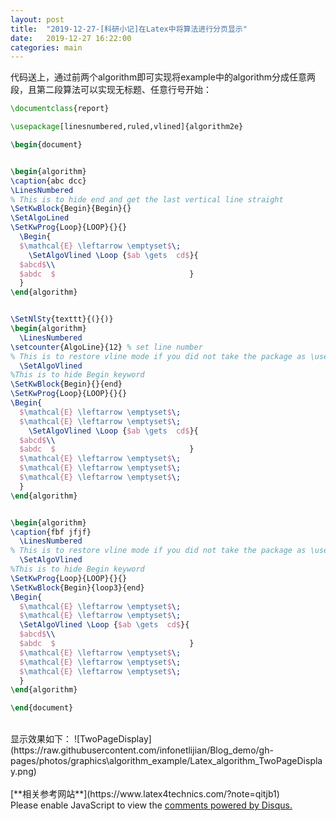 ```yaml
---
layout: post
title:  "2019-12-27-[科研小记]在Latex中将算法进行分页显示"
date:   2019-12-27 16:22:00
categories: main
---
```


代码送上，通过前两个algorithm即可实现将example中的algorithm分成任意两段，且第二段算法可以实现无标题、任意行号开始：
<br>
```Latex
\documentclass{report}

\usepackage[linesnumbered,ruled,vlined]{algorithm2e}

\begin{document}


\begin{algorithm}
\caption{abc dcc}
\LinesNumbered
% This is to hide end and get the last vertical line straight
\SetKwBlock{Begin}{Begin}{}
\SetAlgoLined
\SetKwProg{Loop}{LOOP}{}{}
  \Begin{
  $\mathcal{E} \leftarrow \emptyset$\;
    \SetAlgoVlined \Loop {$ab \gets  cd$}{
  $abcd$\\
  $abdc  $                              }
  }
\end{algorithm}


\SetNlSty{texttt}{(}{)}
\begin{algorithm}
  \LinesNumbered
\setcounter{AlgoLine}{12} % set line number
% This is to restore vline mode if you did not take the package as \usepackage[linesnumbered,ruled,vlined]{algorithm2e}
  \SetAlgoVlined
%This is to hide Begin keyword
\SetKwBlock{Begin}{}{end}
\SetKwProg{Loop}{LOOP}{}{}
\Begin{
  $\mathcal{E} \leftarrow \emptyset$\;
  $\mathcal{E} \leftarrow \emptyset$\;
    \SetAlgoVlined \Loop {$ab \gets  cd$}{
  $abcd$\\
  $abdc  $                              }
  $\mathcal{E} \leftarrow \emptyset$\;
  $\mathcal{E} \leftarrow \emptyset$\;
  $\mathcal{E} \leftarrow \emptyset$\;     
  }
\end{algorithm}


\begin{algorithm}
\caption{fbf jfjf}
  \LinesNumbered
% This is to restore vline mode if you did not take the package as \usepackage[linesnumbered,ruled,vlined]{algorithm2e}
  \SetAlgoVlined
%This is to hide Begin keyword
\SetKwProg{Loop}{LOOP}{}{}
\SetKwBlock{Begin}{loop3}{end}
\Begin{
  $\mathcal{E} \leftarrow \emptyset$\;
  $\mathcal{E} \leftarrow \emptyset$\;
  \SetAlgoVlined \Loop {$ab \gets  cd$}{
  $abcd$\\
  $abdc  $                              }
  $\mathcal{E} \leftarrow \emptyset$\;
  $\mathcal{E} \leftarrow \emptyset$\;
  $\mathcal{E} \leftarrow \emptyset$\;     
  }
\end{algorithm}

\end{document}
```
<br>
显示效果如下：
![TwoPageDisplay](https://raw.githubusercontent.com/infonetlijian/Blog_demo/gh-pages/photos/graphics\algorithm_example/Latex_algorithm_TwoPageDisplay.png)
<br>
<br>
[**相关参考网站**](https://www.latex4technics.com/?note=qitjb1)
<div id="disqus_thread"></div>
<script>

/**
*  RECOMMENDED CONFIGURATION VARIABLES: EDIT AND UNCOMMENT THE SECTION BELOW TO INSERT DYNAMIC VALUES FROM YOUR PLATFORM OR CMS.
*  LEARN WHY DEFINING THESE VARIABLES IS IMPORTANT: https://disqus.com/admin/universalcode/#configuration-variables*/
/*
var disqus_config = function () {
this.page.url = PAGE_URL;  // Replace PAGE_URL with your page's canonical URL variable
this.page.identifier = PAGE_IDENTIFIER; // Replace PAGE_IDENTIFIER with your page's unique identifier variable
};
*/
(function() { // DON'T EDIT BELOW THIS LINE
var d = document, s = d.createElement('script');
s.src = 'https://nathendrake.disqus.com/embed.js';
s.setAttribute('data-timestamp', +new Date());
(d.head || d.body).appendChild(s);
})();
</script>
<noscript>Please enable JavaScript to view the <a href="https://disqus.com/?ref_noscript">comments powered by Disqus.</a></noscript>
